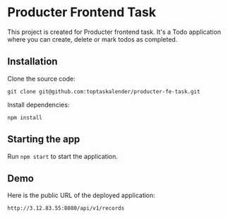 # Producter Frontend Task

This project is created for Producter frontend task. It's a Todo application where you can create, delete or mark todos as completed.

## Installation

Clone the source code:

    git clone git@github.com:toptaskalender/producter-fe-task.git

Install dependencies:

    npm install

## Starting the app

Run `npm start` to start the application.

## Demo

Here is the public URL of the deployed application:

    http://3.12.83.55:8080/api/v1/records
